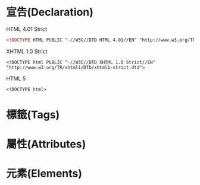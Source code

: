 # 宣告\(Declaration\)

HTML 4.01 Strict

```html
<!DOCTYPE HTML PUBLIC "-//W3C//DTD HTML 4.01//EN" "http://www.w3.org/TR/html4/strict.dtd">
```

XHTML 1.0 Strict

```
<!DOCTYPE html PUBLIC "-//W3C//DTD XHTML 1.0 Strict//EN" "http://www.w3.org/TR/xhtml1/DTD/xhtml1-strict.dtd">
```

HTML 5

```
<!DOCTYPE html>
```

# 標籤\(Tags\)

# 屬性\(Attributes\)

# 元素\(Elements\)



